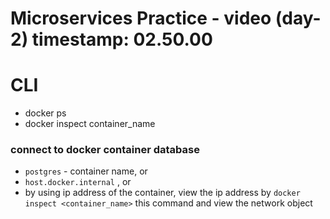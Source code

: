 # Microservices Practice - video (day-2) timestamp: 02.50.00

# CLI

- docker ps
- docker inspect container_name

### connect to docker container database

- `postgres` - container name, or
- `host.docker.internal` , or
- by using ip address of the container, view the ip address by `docker inspect <container_name>` this command and view the network object
